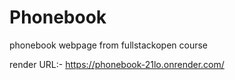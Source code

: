 # Phonebook
phonebook webpage from fullstackopen course

render URL:- https://phonebook-21lo.onrender.com/